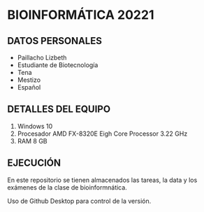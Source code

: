 # BIOINFORMÁTICA 20221
## DATOS PERSONALES
- Paillacho Lizbeth
- Estudiante de Biotecnología
- Tena
- Mestizo
- Español

## DETALLES DEL EQUIPO
1. Windows 10
2. Procesador AMD FX-8320E Eigh Core Processor 3.22 GHz
3. RAM 8 GB
## EJECUCIÓN

En este repositorio se tienen almacenados las tareas, la data y los exámenes de la clase de bioinformnática.

Uso de Github Desktop para control de la versión.

